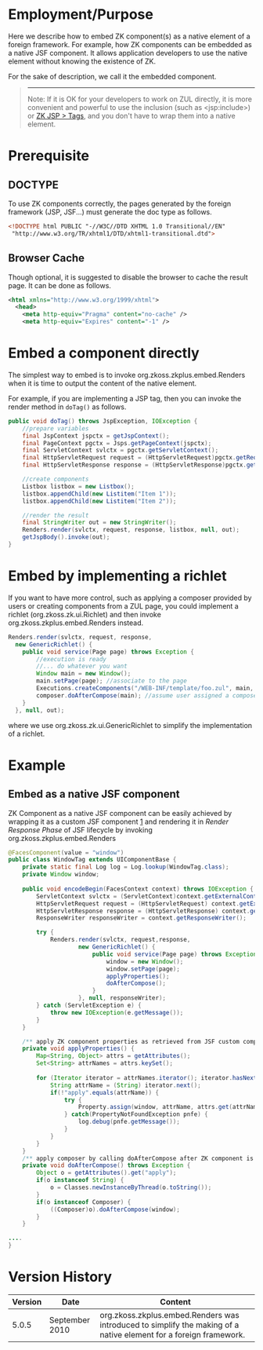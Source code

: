 # Employment/Purpose

Here we describe how to embed ZK component(s) as a native element of a
foreign framework. For example, how ZK components can be embedded as a
native JSF component. It allows application developers to use the native
element without knowing the existence of ZK.

For the sake of description, we call it the embedded component.

> ------------------------------------------------------------------------
>
> Note: If it is OK for your developers to work on ZUL directly, it is
> more convenient and powerful to use the inclusion (such as
> \<jsp:include\>) or [ZK JSP > Tags](http://www.zkoss.org/product/zkjsp.dsp), and you don't have to
> wrap them into a native element.

# Prerequisite

## DOCTYPE

To use ZK components correctly, the pages generated by the foreign
framework (JSP, JSF...) must generate the doc type as follows.

```html
<!DOCTYPE html PUBLIC "-//W3C//DTD XHTML 1.0 Transitional//EN"
 "http://www.w3.org/TR/xhtml1/DTD/xhtml1-transitional.dtd">
```

## Browser Cache

Though optional, it is suggested to disable the browser to cache the
result page. It can be done as follows.

```xml
<html xmlns="http://www.w3.org/1999/xhtml">
  <head>
    <meta http-equiv="Pragma" content="no-cache" />
    <meta http-equiv="Expires" content="-1" />
```

# Embed a component directly

The simplest way to embed is to invoke
<javadoc method="render(javax.servlet.ServletContext, javax.servlet.http.HttpServletRequest, javax.servlet.http.HttpServletResponse, org.zkoss.zk.ui.Component, java.lang.String, java.io.Writer)">org.zkoss.zkplus.embed.Renders</javadoc>
when it is time to output the content of the native element.

For example, if you are implementing a JSP tag, then you can invoke the
render method in `doTag()` as follows.

```java
public void doTag() throws JspException, IOException {
    //prepare variables
    final JspContext jspctx = getJspContext();
    final PageContext pgctx = Jsps.getPageContext(jspctx);
    final ServletContext svlctx = pgctx.getServletContext();
    final HttpServletRequest request = (HttpServletRequest)pgctx.getRequest();
    final HttpServletResponse response = (HttpServletResponse)pgctx.getResponse();

    //create components
    Listbox listbox = new Listbox();
    listbox.appendChild(new Listitem("Item 1"));
    listbox.appendChild(new Listitem("Item 2"));

    //render the result
    final StringWriter out = new StringWriter();
    Renders.render(svlctx, request, response, listbox, null, out);
    getJspBody().invoke(out);
}
```

# Embed by implementing a richlet

If you want to have more control, such as applying a composer provided
by users or creating components from a ZUL page, you could implement a
richlet (<javadoc type="interface">org.zkoss.zk.ui.Richlet</javadoc>)
and then invoke
<javadoc method="render(javax.servlet.ServletContext, javax.servlet.http.HttpServletRequest, javax.servlet.http.HttpServletResponse, org.zkoss.zk.ui.Richlet, java.lang.String, java.io.Writer)">org.zkoss.zkplus.embed.Renders</javadoc>
instead.

```java
Renders.render(svlctx, request, response,
  new GenericRichlet() {
    public void service(Page page) throws Exception {
        //execution is ready
        //... do whatever you want
        Window main = new Window();
        main.setPage(page); //associate to the page
        Executions.createComponents("/WEB-INF/template/foo.zul", main, null);
        composer.doAfterCompose(main); //assume user assigned a composer
    }
  }, null, out);
```

where we use <javadoc>org.zkoss.zk.ui.GenericRichlet</javadoc> to
simplify the implementation of a richlet.

# Example

## Embed as a native JSF component

ZK Component as a native JSF component can be easily achieved by
wrapping it as a custom JSF component
[1](http://weblogs.java.net/blog/driscoll/archive/2009/10/09/jsf-2-custom-java-components-and-ajax-behaviors)
and rendering it in *Render Response Phase* of JSF lifecycle by invoking
<javadoc method="render(javax.servlet.ServletContext, javax.servlet.http.HttpServletRequest, javax.servlet.http.HttpServletResponse, org.zkoss.zk.ui.Richlet, java.lang.String, java.io.Writer)">org.zkoss.zkplus.embed.Renders</javadoc>

```java
@FacesComponent(value = "window")
public class WindowTag extends UIComponentBase {
    private static final Log log = Log.lookup(WindowTag.class);
    private Window window;
    
    public void encodeBegin(FacesContext context) throws IOException {
        ServletContext svlctx = (ServletContext)context.getExternalContext().getContext();
        HttpServletRequest request = (HttpServletRequest) context.getExternalContext().getRequest();
        HttpServletResponse response = (HttpServletResponse) context.getExternalContext().getResponse();
        ResponseWriter responseWriter = context.getResponseWriter();

        try {
            Renders.render(svlctx, request,response, 
                    new GenericRichlet() {  
                        public void service(Page page) throws Exception {
                            window = new Window();
                            window.setPage(page);
                            applyProperties();
                            doAfterCompose();
                        }
                    }, null, responseWriter);
        } catch (ServletException e) {
            throw new IOException(e.getMessage());
        } 
    }

    /** apply ZK component properties as retrieved from JSF custom component tag */
    private void applyProperties() {
        Map<String, Object> attrs = getAttributes();
        Set<String> attrNames = attrs.keySet();
        
        for (Iterator iterator = attrNames.iterator(); iterator.hasNext();) {
            String attrName = (String) iterator.next();
            if(!"apply".equals(attrName)) {
                try {
                    Property.assign(window, attrName, attrs.get(attrName).toString());
                } catch(PropertyNotFoundException pnfe) {
                    log.debug(pnfe.getMessage());
                }
            }
        }
    }
    /** apply composer by calling doAfterCompose after ZK component is composed */
    private void doAfterCompose() throws Exception {
        Object o = getAttributes().get("apply");
        if(o instanceof String) {
            o = Classes.newInstanceByThread(o.toString());
        }
        if(o instanceof Composer) {
            ((Composer)o).doAfterCompose(window);
        }
    }

....
}
```

# Version History

| Version | Date           | Content                                                                                                                              |
|---------|----------------|--------------------------------------------------------------------------------------------------------------------------------------|
| 5.0.5   | September 2010 | <javadoc>org.zkoss.zkplus.embed.Renders</javadoc> was introduced to simplify the making of a native element for a foreign framework. |
